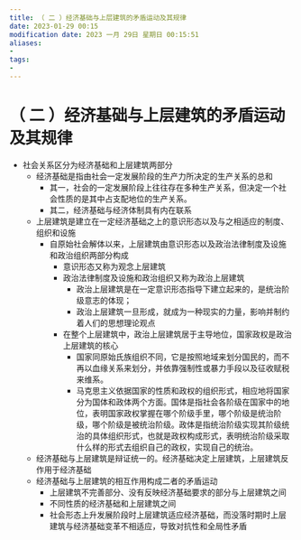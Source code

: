 ```yaml
---
title: （ 二 ）经济基础与上层建筑的矛盾运动及其规律
date: 2023-01-29 00:15
modification date: 2023 一月 29日 星期日 00:15:51
aliases: 
- 
tags: 
- 
---
```


# （ 二 ）经济基础与上层建筑的矛盾运动及其规律

- 社会关系区分为经济基础和上层建筑两部分
	- 经济基础是指由社会一定发展阶段的生产力所决定的生产关系的总和
		- 其一，社会的一定发展阶段上往往存在多种生产关系，但决定一个社会性质的是其中占支配地位的生产关系。
		- 其二，经济基础与经济体制具有内在联系
	- 上层建筑是建立在一定经济基础之上的意识形态以及与之相适应的制度、组织和设施
		- 自原始社会解体以来，上层建筑由意识形态以及政治法律制度及设施和政治组织两部分构成
			- 意识形态又称为观念上层建筑
			- 政治法律制度及设施和政治组织又称为政治上层建筑
				- 政治上层建筑是在一定意识形态指导下建立起来的，是统治阶级意志的体现；
				- 政治上层建筑一旦形成，就成为一种现实的力量，影响并制约着人们的思想理论观点
			- 在整个上层建筑中，政治上层建筑居于主导地位，国家政权是政治上层建筑的核心
				- 国家同原始氏族组织不同，它是按照地域来划分国民的，而不再以血缘关系来划分，并依靠强制性或暴力手段以及征收赋税来维系。
				- 马克思主义依据国家的性质和政权的组织形式，相应地将国家分为国体和政体两个方面。国体是指社会各阶级在国家中的地位，表明国家政权掌握在哪个阶级手里，哪个阶级是统治阶级，哪个阶级是被统治阶级。政体是指统治阶级实现其阶级统治的具体组织形式，也就是政权构成形式，表明统治阶级采取什么样的形式去组织自己的政权，实现自己的统治。
	- 经济基础与上层建筑是辩证统一的。经济基础决定上层建筑，上层建筑反作用于经济基础
	- 经济基础与上层建筑的相互作用构成二者的矛盾运动
		- 上层建筑不完善部分、没有反映经济基础要求的部分与上层建筑之间
		- 不同性质的经济基础和上层建筑之间
		- 社会形态上升发展阶段时上层建筑适应经济基础，而没落时期时上层建筑与经济基础变革不相适应，导致对抗性和全局性矛盾